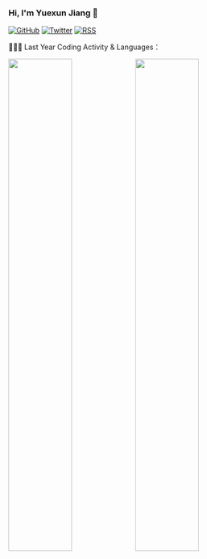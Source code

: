 ### Hi, I'm Yuexun Jiang 👋

[![GitHub](https://img.shields.io/badge/dynamic/json?logo=github&label=GitHub&labelColor=495867&color=495867&query=%24.data.totalSubs&url=https%3A%2F%2Fapi.spencerwoo.com%2Fsubstats%2F%3Fsource%3Dgithub%26queryKey%3Dahonn&longCache=true)](https://github.com/ahonn)
[![Twitter](https://img.shields.io/badge/dynamic/json?logo=twitter&logoColor=white&label=Twitter&labelColor=577399&color=577399&query=%24.data.totalSubs&url=https%3A%2F%2Fapi.spencerwoo.com%2Fsubstats%2F%3Fsource%3Dtwitter%26queryKey%3Dahonnjiang&longCache=true)](https://twitter.com/ahonnjiang)
[![RSS](https://img.shields.io/badge/dynamic/json?logo=rss&logoColor=white&label=RSS&labelColor=95B8D1&color=95B8D1&query=%24.data.totalSubs&url=https%3A%2F%2Frss-substats.ahonn.me%2F%3Fsource%3Dfeedly%2Cinoreader%26queryKey%3Dhttps%3A%2F%2Fwww.ahonn.me%2Fatom.xml%2Chttps%3A%2F%2Fwww.ahonn.me%2Frss.xml%2Chttps%3A%2F%2Fwww.yuexunjiang.me%2Frss.xml&longCache=true)](https://www.yuexunjiang.me)

👨🏻‍💻 Last Year Coding Activity & Languages：

<img width="50%" src="https://wakatime.com/share/@ahonn/0863a63f-402f-48f2-8255-6ea9666f62af.png" /><img width="50%" src="https://wakatime.com/share/@ahonn/3ece6cf1-d796-495a-9274-ceaca633e4ca.png" />
